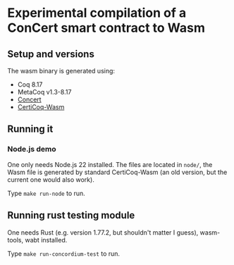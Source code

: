 # Experimental compilation of a ConCert smart contract to Wasm

## Setup and versions
The wasm binary is generated using:
- Coq 8.17
- MetaCoq v1.3-8.17
- [Concert](https://github.com/womeier/ConCert)
- [CertiCoq-Wasm](https://github.com/womeier/certicoqwasm/tree/demo_smartcontracts)

## Running it
### Node.js demo
One only needs Node.js 22 installed. The files are located in `node/`,
the Wasm file is generated by standard CertiCoq-Wasm (an old version, but the current one would also work).

Type `make run-node` to run.

## Running rust testing module
One needs Rust (e.g. version 1.77.2, but shouldn't matter I guess), wasm-tools, wabt installed.

Type `make run-concordium-test` to run.
